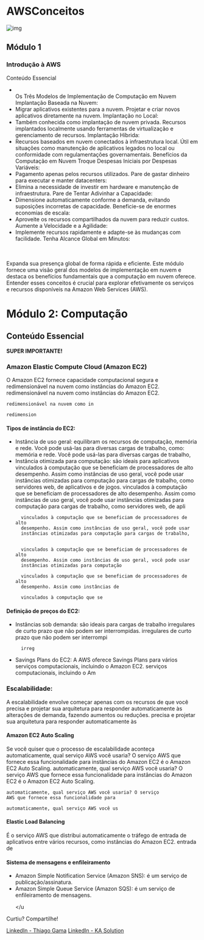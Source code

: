 # AWSConceitos

![img](https://abracd.org/wp-content/uploads/2023/05/Group-169-3-1024x536.webp)

<h2>Módulo 1</h2>

<h3>Introdução à AWS</h3>
Conteúdo Essencial

<ul>
  <li></li>Os Três Modelos de Implementação de Computação em Nuvem
Implantação Baseada na Nuvem:</li>

<li>Migrar aplicativos existentes para a nuvem.
Projetar e criar novos aplicativos diretamente na nuvem.
Implantação no Local:</li>

<li>Também conhecida como implantação de nuvem privada.
Recursos implantados localmente usando ferramentas de virtualização e gerenciamento de recursos.
Implantação Híbrida:</li>

<li>Recursos baseados em nuvem conectados à infraestrutura local.
Útil em situações como manutenção de aplicativos legados no local ou conformidade com regulamentações governamentais.
Benefícios da Computação em Nuvem
Troque Despesas Iniciais por Despesas Variáveis:</li>

<li>Pagamento apenas pelos recursos utilizados.
Pare de gastar dinheiro para executar e manter datacenters:</li>

<li>Elimina a necessidade de investir em hardware e manutenção de infraestrutura.
Pare de Tentar Adivinhar a Capacidade:</li>

<li>Dimensione automaticamente conforme a demanda, evitando suposições incorretas de capacidade.
Beneficie-se de enormes economias de escala:</li>

<li>Aproveite os recursos compartilhados da nuvem para reduzir custos.
Aumente a Velocidade e a Agilidade:</li>

<li>Implemente recursos rapidamente e adapte-se às mudanças com facilidade.
Tenha Alcance Global em Minutos:</li>
</ul>

<br>
<br>
<strom>Expanda sua presença global de forma rápida e eficiente.
Este módulo fornece uma visão geral dos modelos de implementação em nuvem e destaca os benefícios fundamentais que a computação em nuvem oferece. Entender esses conceitos é crucial para explorar efetivamente os serviços e recursos disponíveis na Amazon Web Services (AWS).</strom>

<h1>Módulo 2: Computação</h1>

  <h2>Conteúdo Essencial</h2>

  <p><strong>SUPER IMPORTANTE!</strong></p>
  
  
  
  
<h3>Amazon Elastic Compute Cloud (Amazon EC2)</h3>
  
  
 
<p>O Amazon EC2 fornece capacidade computacional segura e
    redimensionável na nuvem como instâncias do Amazon EC2.
    redimensionável na nuvem como instâncias do Amazon EC2.</p

    redimensionável na nuvem como in

    redimension
</p>
  
  <h4>Tipos de instância do EC2:</h4>
  
  <ul>
    <li>Instância de uso geral: equilibram os recursos de computação,
      memória e rede. Você pode usá-las para diversas cargas de trabalho,
      como:
      memória e rede. Você pode usá-las para diversas cargas de trabalho,

  
</li>
    <li>Instância otimizada para computação: são ideais para aplicativos
      vinculados à computação que se beneficiam de processadores de alto
      desempenho. Assim como instâncias de uso geral, você pode usar
      instâncias otimizadas para computação para cargas de trabalho,
      como servidores web, de aplicativos e de jogos.
      vinculados à computação que se beneficiam de processadores de alto
      desempenho. Assim como instâncias de uso geral, você pode usar
      instâncias otimizadas para computação para cargas de trabalho,
      como servidores web, de apli

      vinculados à computação que se beneficiam de processadores de alto
      desempenho. Assim como instâncias de uso geral, você pode usar
      instâncias otimizadas para computação para cargas de trabalho,
      

      vinculados à computação que se beneficiam de processadores de alto
      desempenho. Assim como instâncias de uso geral, você pode usar
      instâncias otimizadas para computação 

      vinculados à computação que se beneficiam de processadores de alto
      desempenho. Assim como instâncias de 

      vinculados à computação que se 
</li>
    <!-- ... (continue a lista conforme necessário) -->
  </ul>

  <h4>Definição de preços do EC2:</h4>
  
  <ul>
    <li>Instâncias sob demanda: são ideais para cargas de trabalho
      irregulares de curto prazo que não podem ser interrompidas.
      irregulares de curto prazo que não podem ser interrompi

      irreg
</li>
    <li>Savings Plans do EC2: A AWS oferece Savings Plans para vários
      serviços computacionais, incluindo o Amazon EC2.
      serviços computacionais, incluindo o Am
</li>
    <!-- ... (continue a lista conforme necessário) -->
  </ul>

  <h3>Escalabilidade:</h3>
  
  <p>A escalabilidade envolve começar apenas com os recursos de que você
    precisa e projetar sua arquitetura para responder automaticamente às
    alterações de demanda, fazendo aumentos ou reduções.
    precisa e projetar sua arquitetura para responder automaticamente às

    
</p>

  <h4>Amazon EC2 Auto Scaling</h4>
  
  <p>Se você quiser que o processo de escalabilidade aconteça
    automaticamente, qual serviço AWS você usaria? O serviço
    AWS que fornece essa funcionalidade para instâncias do
    Amazon EC2 é o Amazon EC2 Auto Scaling.
    automaticamente, qual serviço AWS você usaria? O serviço
    AWS que fornece essa funcionalidade para instâncias do
    Amazon EC2 é o Amazon EC2 Auto Scaling.</p

    automaticamente, qual serviço AWS você usaria? O serviço
    AWS que fornece essa funcionalidade para 

    automaticamente, qual serviço AWS você us
</p>

  <h4>Elastic Load Balancing</h4>
  
  <p>É o serviço AWS que distribui automaticamente o tráfego de
    entrada de aplicativos entre vários recursos, como instâncias
    do Amazon EC2.
    entrada de
</p>

  <h4>Sistema de mensagens e enfileiramento</h4>
  
  <ul>
    <li>Amazon Simple Notification Service (Amazon SNS): é um serviço de
      publicação/assinatura.</li>
    <li>Amazon Simple Queue Service (Amazon SQS): é um serviço de
      enfileiramento de mensagens.</li>
    <!-- ... (continue a lista conforme necessário) -->
  
  </u
</ul>

  <footer>
    <p>Curtiu? Compartilhe!</p>
    <a href="https://www.linkedin.com/in/thiagorgama/">LinkedIn - Thiago Gama</a>
    <a href="https://www.linkedin.com/company/ka-solution/">LinkedIn - KA Solution</a>
  </footer>
